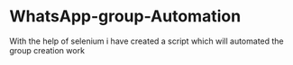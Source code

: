 # WhatsApp-group-Automation
With the help of selenium i have created a script which will automated the group creation work 
